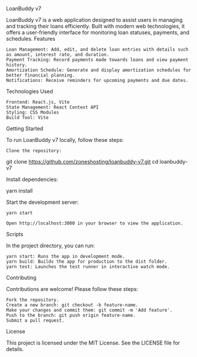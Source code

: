 LoanBuddy v7

LoanBuddy v7 is a web application designed to assist users in managing and tracking their loans efficiently. Built with modern web technologies, it offers a user-friendly interface for monitoring loan statuses, payments, and schedules.
Features

    Loan Management: Add, edit, and delete loan entries with details such as amount, interest rate, and duration.
    Payment Tracking: Record payments made towards loans and view payment history.
    Amortization Schedule: Generate and display amortization schedules for better financial planning.
    Notifications: Receive reminders for upcoming payments and due dates.

Technologies Used

    Frontend: React.js, Vite
    State Management: React Context API
    Styling: CSS Modules
    Build Tool: Vite

Getting Started

To run LoanBuddy v7 locally, follow these steps:

    Clone the repository:

git clone https://github.com/zoneshosting/loanbuddy-v7.git
cd loanbuddy-v7

Install dependencies:

yarn install

Start the development server:

    yarn start

    Open http://localhost:3000 in your browser to view the application.

Scripts

In the project directory, you can run:

    yarn start: Runs the app in development mode.
    yarn build: Builds the app for production to the dist folder.
    yarn test: Launches the test runner in interactive watch mode.

Contributing

Contributions are welcome! Please follow these steps:

    Fork the repository.
    Create a new branch: git checkout -b feature-name.
    Make your changes and commit them: git commit -m 'Add feature'.
    Push to the branch: git push origin feature-name.
    Submit a pull request.

License

This project is licensed under the MIT License. See the LICENSE file for details.
